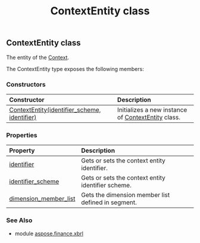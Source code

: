 ﻿---
title: ContextEntity class
second_title: Aspose.Finance for Python via .NET API References
description: 
type: docs
weight: 90
url: /python-net/aspose.finance.xbrl/contextentity/
is_root: false
---

## ContextEntity class

The entity of the [Context](/finance/python-net/aspose.finance.xbrl/context).



The ContextEntity type exposes the following members:

### Constructors
| Constructor | Description |
| :- | :- |
| [ContextEntity(identifier_scheme, identifier)](/finance/python-net/aspose.finance.xbrl/contextentity/__init__/#str-str) | Initializes a new instance of [ContextEntity](/finance/python-net/aspose.finance.xbrl/contextentity) class. |


### Properties
| Property | Description |
| :- | :- |
| [identifier](/finance/python-net/aspose.finance.xbrl/contextentity/identifier) | Gets or sets the context entity identifier. |
| [identifier_scheme](/finance/python-net/aspose.finance.xbrl/contextentity/identifier_scheme) | Gets or sets the context entity identifier scheme. |
| [dimension_member_list](/finance/python-net/aspose.finance.xbrl/contextentity/dimension_member_list) | Gets the dimension member list defined in segment. |


### See Also

* module [aspose.finance.xbrl](../)
